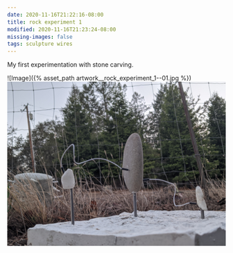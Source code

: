 ```yaml
---
date: 2020-11-16T21:22:16-08:00
title: rock experiment 1
modified: 2020-11-16T21:23:24-08:00
missing-images: false
tags: sculpture wires
---
```

My first experimentation with stone carving.

![Image]({% asset_path artwork__rock_experiment_1--01.jpg %})
![Image](../assets/media/artwork__rock_experiment_1--02.jpg)
